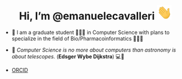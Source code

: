 <h1 align="center"> Hi, I’m @emanuelecavalleri <img src="https://raw.githubusercontent.com/ABSphreak/ABSphreak/master/gifs/Hi.gif" width="40px" height="40px" /></h1>

- 👀 I am a graduate student 👨🏻‍🎓 in Computer Science with plans to specialize in the field of Bio/Pharmacoinformatics 🧬💊🌱 

- 💬 *Computer Science is no more about computers than astronomy is about telescopes.* (**Edsger Wybe Dijkstra**) 💻🔭

- [ORCID](https://orcid.org/0000-0003-1973-5712)

<!---
emanuelecavalleri/emanuelecavalleri is a ✨ special ✨ repository because its `README.md` (this file) appears on your GitHub profile.
You can click the Preview link to take a look at your changes.
--->
